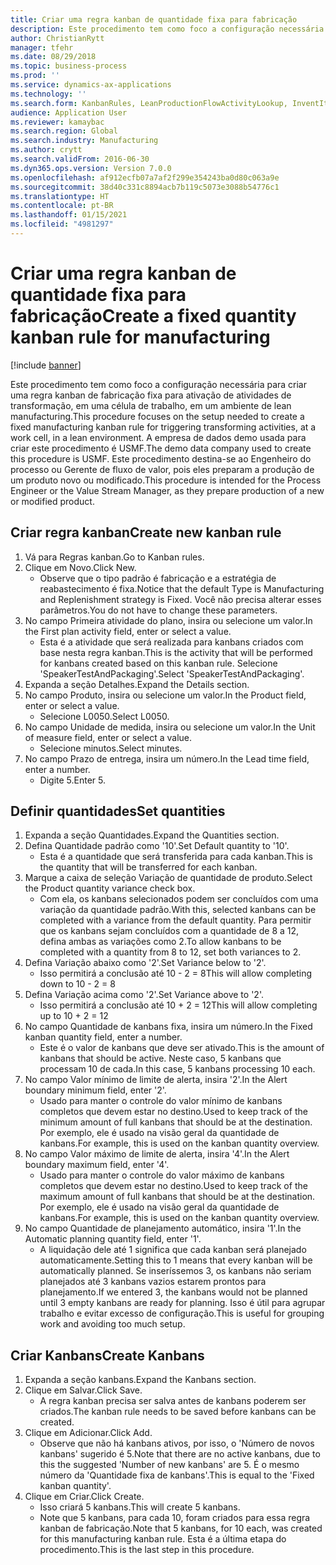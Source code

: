 ```yaml
---
title: Criar uma regra kanban de quantidade fixa para fabricação
description: Este procedimento tem como foco a configuração necessária para criar uma regra kanban de fabricação fixa para ativação de atividades de transformação, em uma célula de trabalho, em um ambiente de lean manufacturing.
author: ChristianRytt
manager: tfehr
ms.date: 08/29/2018
ms.topic: business-process
ms.prod: ''
ms.service: dynamics-ax-applications
ms.technology: ''
ms.search.form: KanbanRules, LeanProductionFlowActivityLookup, InventItemIdLookupSimple, UnitOfMeasureLookup, KanbanCreate
audience: Application User
ms.reviewer: kamaybac
ms.search.region: Global
ms.search.industry: Manufacturing
ms.author: crytt
ms.search.validFrom: 2016-06-30
ms.dyn365.ops.version: Version 7.0.0
ms.openlocfilehash: af912ecfb07a7af2f299e354243ba0d80c063a9e
ms.sourcegitcommit: 38d40c331c8894acb7b119c5073e3088b54776c1
ms.translationtype: HT
ms.contentlocale: pt-BR
ms.lasthandoff: 01/15/2021
ms.locfileid: "4981297"
---
```

# <a name="create-a-fixed-quantity-kanban-rule-for-manufacturing"></a><span data-ttu-id="d415d-103">Criar uma regra kanban de quantidade fixa para fabricação</span><span class="sxs-lookup"><span data-stu-id="d415d-103">Create a fixed quantity kanban rule for manufacturing</span></span>

[!include [banner](../../includes/banner.md)]

<span data-ttu-id="d415d-104">Este procedimento tem como foco a configuração necessária para criar uma regra kanban de fabricação fixa para ativação de atividades de transformação, em uma célula de trabalho, em um ambiente de lean manufacturing.</span><span class="sxs-lookup"><span data-stu-id="d415d-104">This procedure focuses on the setup needed to create a fixed manufacturing kanban rule for triggering transforming activities, at a work cell, in a lean environment.</span></span> <span data-ttu-id="d415d-105">A empresa de dados demo usada para criar este procedimento é USMF.</span><span class="sxs-lookup"><span data-stu-id="d415d-105">The demo data company used to create this procedure is USMF.</span></span> <span data-ttu-id="d415d-106">Este procedimento destina-se ao Engenheiro do processo ou Gerente de fluxo de valor, pois eles preparam a produção de um produto novo ou modificado.</span><span class="sxs-lookup"><span data-stu-id="d415d-106">This procedure is intended for the Process Engineer or the Value Stream Manager, as they prepare production of a new or modified product.</span></span>


## <a name="create-new-kanban-rule"></a><span data-ttu-id="d415d-107">Criar regra kanban</span><span class="sxs-lookup"><span data-stu-id="d415d-107">Create new kanban rule</span></span>
1. <span data-ttu-id="d415d-108">Vá para Regras kanban.</span><span class="sxs-lookup"><span data-stu-id="d415d-108">Go to Kanban rules.</span></span>
2. <span data-ttu-id="d415d-109">Clique em Novo.</span><span class="sxs-lookup"><span data-stu-id="d415d-109">Click New.</span></span>
    * <span data-ttu-id="d415d-110">Observe que o tipo padrão é fabricação e a estratégia de reabastecimento é fixa.</span><span class="sxs-lookup"><span data-stu-id="d415d-110">Notice that the default Type is Manufacturing and Replenishment strategy is Fixed.</span></span> <span data-ttu-id="d415d-111">Você não precisa alterar esses parâmetros.</span><span class="sxs-lookup"><span data-stu-id="d415d-111">You do not have to change these parameters.</span></span>  
3. <span data-ttu-id="d415d-112">No campo Primeira atividade do plano, insira ou selecione um valor.</span><span class="sxs-lookup"><span data-stu-id="d415d-112">In the First plan activity field, enter or select a value.</span></span>
    * <span data-ttu-id="d415d-113">Esta é a atividade que será realizada para kanbans criados com base nesta regra kanban.</span><span class="sxs-lookup"><span data-stu-id="d415d-113">This is the activity that will be performed for kanbans created based on this kanban rule.</span></span>  <span data-ttu-id="d415d-114">Selecione 'SpeakerTestAndPackaging'.</span><span class="sxs-lookup"><span data-stu-id="d415d-114">Select 'SpeakerTestAndPackaging'.</span></span>  
4. <span data-ttu-id="d415d-115">Expanda a seção Detalhes.</span><span class="sxs-lookup"><span data-stu-id="d415d-115">Expand the Details section.</span></span>
5. <span data-ttu-id="d415d-116">No campo Produto, insira ou selecione um valor.</span><span class="sxs-lookup"><span data-stu-id="d415d-116">In the Product field, enter or select a value.</span></span>
    * <span data-ttu-id="d415d-117">Selecione L0050.</span><span class="sxs-lookup"><span data-stu-id="d415d-117">Select L0050.</span></span>  
6. <span data-ttu-id="d415d-118">No campo Unidade de medida, insira ou selecione um valor.</span><span class="sxs-lookup"><span data-stu-id="d415d-118">In the Unit of measure field, enter or select a value.</span></span>
    * <span data-ttu-id="d415d-119">Selecione minutos.</span><span class="sxs-lookup"><span data-stu-id="d415d-119">Select minutes.</span></span>  
7. <span data-ttu-id="d415d-120">No campo Prazo de entrega, insira um número.</span><span class="sxs-lookup"><span data-stu-id="d415d-120">In the Lead time field, enter a number.</span></span>
    * <span data-ttu-id="d415d-121">Digite 5.</span><span class="sxs-lookup"><span data-stu-id="d415d-121">Enter 5.</span></span>  

## <a name="set-quantities"></a><span data-ttu-id="d415d-122">Definir quantidades</span><span class="sxs-lookup"><span data-stu-id="d415d-122">Set quantities</span></span>
1. <span data-ttu-id="d415d-123">Expanda a seção Quantidades.</span><span class="sxs-lookup"><span data-stu-id="d415d-123">Expand the Quantities section.</span></span>
2. <span data-ttu-id="d415d-124">Defina Quantidade padrão como '10'.</span><span class="sxs-lookup"><span data-stu-id="d415d-124">Set Default quantity to '10'.</span></span>
    * <span data-ttu-id="d415d-125">Esta é a quantidade que será transferida para cada kanban.</span><span class="sxs-lookup"><span data-stu-id="d415d-125">This is the quantity that will be transferred for each kanban.</span></span>  
3. <span data-ttu-id="d415d-126">Marque a caixa de seleção Variação de quantidade de produto.</span><span class="sxs-lookup"><span data-stu-id="d415d-126">Select the Product quantity variance check box.</span></span>
    * <span data-ttu-id="d415d-127">Com ela, os kanbans selecionados podem ser concluídos com uma variação da quantidade padrão.</span><span class="sxs-lookup"><span data-stu-id="d415d-127">With this, selected kanbans can be completed with a variance from the default quantity.</span></span>  <span data-ttu-id="d415d-128">Para permitir que os kanbans sejam concluídos com a quantidade de 8 a 12, defina ambas as variações como 2.</span><span class="sxs-lookup"><span data-stu-id="d415d-128">To allow kanbans to be completed with a quantity from 8 to 12, set both variances to 2.</span></span>  
4. <span data-ttu-id="d415d-129">Defina Variação abaixo como '2'.</span><span class="sxs-lookup"><span data-stu-id="d415d-129">Set Variance below to '2'.</span></span>
    * <span data-ttu-id="d415d-130">Isso permitirá a conclusão até 10 - 2 = 8</span><span class="sxs-lookup"><span data-stu-id="d415d-130">This will allow completing down to 10 - 2 = 8</span></span>  
5. <span data-ttu-id="d415d-131">Defina Variação acima como '2'.</span><span class="sxs-lookup"><span data-stu-id="d415d-131">Set Variance above to '2'.</span></span>
    * <span data-ttu-id="d415d-132">Isso permitirá a conclusão até 10 + 2 = 12</span><span class="sxs-lookup"><span data-stu-id="d415d-132">This will allow completing up to 10 + 2 = 12</span></span>  
6. <span data-ttu-id="d415d-133">No campo Quantidade de kanbans fixa, insira um número.</span><span class="sxs-lookup"><span data-stu-id="d415d-133">In the Fixed kanban quantity field, enter a number.</span></span>
    * <span data-ttu-id="d415d-134">Este é o valor de kanbans que deve ser ativado.</span><span class="sxs-lookup"><span data-stu-id="d415d-134">This is the amount of kanbans that should be active.</span></span> <span data-ttu-id="d415d-135">Neste caso, 5 kanbans que processam 10 de cada.</span><span class="sxs-lookup"><span data-stu-id="d415d-135">In this case, 5 kanbans processing 10 each.</span></span>  
7. <span data-ttu-id="d415d-136">No campo Valor mínimo de limite de alerta, insira '2'.</span><span class="sxs-lookup"><span data-stu-id="d415d-136">In the Alert boundary minimum field, enter '2'.</span></span>
    * <span data-ttu-id="d415d-137">Usado para manter o controle do valor mínimo de kanbans completos que devem estar no destino.</span><span class="sxs-lookup"><span data-stu-id="d415d-137">Used to keep track of the minimum amount of full kanbans that should be at the destination.</span></span> <span data-ttu-id="d415d-138">Por exemplo, ele é usado na visão geral da quantidade de kanbans.</span><span class="sxs-lookup"><span data-stu-id="d415d-138">For example, this is used on the kanban quantity overview.</span></span>  
8. <span data-ttu-id="d415d-139">No campo Valor máximo de limite de alerta, insira '4'.</span><span class="sxs-lookup"><span data-stu-id="d415d-139">In the Alert boundary maximum field, enter '4'.</span></span>
    * <span data-ttu-id="d415d-140">Usado para manter o controle do valor máximo de kanbans completos que devem estar no destino.</span><span class="sxs-lookup"><span data-stu-id="d415d-140">Used to keep track of the maximum amount of full kanbans that should be at the destination.</span></span> <span data-ttu-id="d415d-141">Por exemplo, ele é usado na visão geral da quantidade de kanbans.</span><span class="sxs-lookup"><span data-stu-id="d415d-141">For example, this is used on the kanban quantity overview.</span></span>  
9. <span data-ttu-id="d415d-142">No campo Quantidade de planejamento automático, insira '1'.</span><span class="sxs-lookup"><span data-stu-id="d415d-142">In the Automatic planning quantity field, enter '1'.</span></span>
    * <span data-ttu-id="d415d-143">A liquidação dele até 1 significa que cada kanban será planejado automaticamente.</span><span class="sxs-lookup"><span data-stu-id="d415d-143">Setting this to 1 means that every kanban will be automatically planned.</span></span>   <span data-ttu-id="d415d-144">Se inseríssemos 3, os kanbans não seriam planejados até 3 kanbans vazios estarem prontos para planejamento.</span><span class="sxs-lookup"><span data-stu-id="d415d-144">If we entered 3, the kanbans would not be planned until 3 empty kanbans are ready for planning.</span></span> <span data-ttu-id="d415d-145">Isso é útil para agrupar trabalho e evitar excesso de configuração.</span><span class="sxs-lookup"><span data-stu-id="d415d-145">This is useful for grouping work and avoiding too much setup.</span></span>  

## <a name="create-kanbans"></a><span data-ttu-id="d415d-146">Criar Kanbans</span><span class="sxs-lookup"><span data-stu-id="d415d-146">Create Kanbans</span></span>
1. <span data-ttu-id="d415d-147">Expanda a seção kanbans.</span><span class="sxs-lookup"><span data-stu-id="d415d-147">Expand the Kanbans section.</span></span>
2. <span data-ttu-id="d415d-148">Clique em Salvar.</span><span class="sxs-lookup"><span data-stu-id="d415d-148">Click Save.</span></span>
    * <span data-ttu-id="d415d-149">A regra kanban precisa ser salva antes de kanbans poderem ser criados.</span><span class="sxs-lookup"><span data-stu-id="d415d-149">The kanban rule needs to be saved before kanbans can be created.</span></span>  
3. <span data-ttu-id="d415d-150">Clique em Adicionar.</span><span class="sxs-lookup"><span data-stu-id="d415d-150">Click Add.</span></span>
    * <span data-ttu-id="d415d-151">Observe que não há kanbans ativos, por isso, o 'Número de novos kanbans' sugerido é 5.</span><span class="sxs-lookup"><span data-stu-id="d415d-151">Note that there are no active kanbans, due to this the suggested 'Number of new kanbans' are 5.</span></span> <span data-ttu-id="d415d-152">É o mesmo número da 'Quantidade fixa de kanbans'.</span><span class="sxs-lookup"><span data-stu-id="d415d-152">This is equal to the 'Fixed kanban quantity'.</span></span>  
4. <span data-ttu-id="d415d-153">Clique em Criar.</span><span class="sxs-lookup"><span data-stu-id="d415d-153">Click Create.</span></span>
    * <span data-ttu-id="d415d-154">Isso criará 5 kanbans.</span><span class="sxs-lookup"><span data-stu-id="d415d-154">This will create 5 kanbans.</span></span>  
    * <span data-ttu-id="d415d-155">Note que 5 kanbans, para cada 10, foram criados para essa regra kanban de fabricação.</span><span class="sxs-lookup"><span data-stu-id="d415d-155">Note that 5 kanbans, for 10 each, was created for this manufacturing kanban rule.</span></span> <span data-ttu-id="d415d-156">Esta é a última etapa do procedimento.</span><span class="sxs-lookup"><span data-stu-id="d415d-156">This is the last step in this procedure.</span></span>  

